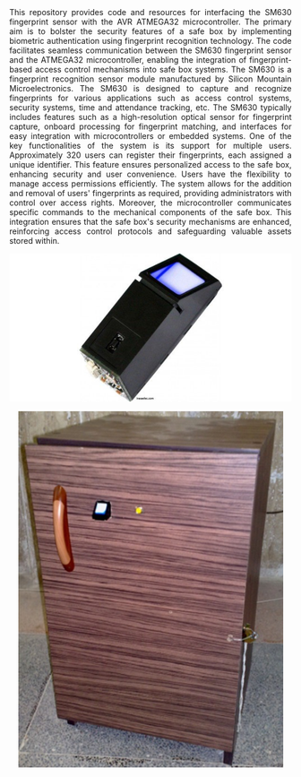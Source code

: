 <div style="text-align: justify;">
    This repository provides code and resources for interfacing the SM630 fingerprint sensor with the AVR ATMEGA32 microcontroller. The primary aim is to bolster the security features of a safe box by implementing biometric authentication using fingerprint recognition technology. The code facilitates seamless communication between the SM630 fingerprint sensor and the ATMEGA32 microcontroller, enabling the integration of fingerprint-based access control mechanisms into safe box systems.
The SM630 is a fingerprint recognition sensor module manufactured by Silicon Mountain Microelectronics. The SM630 is designed to capture and recognize fingerprints for various applications such as access control systems, security systems, time and attendance tracking, etc. The SM630 typically includes features such as a high-resolution optical sensor for fingerprint capture, onboard processing for fingerprint matching, and interfaces for easy integration with microcontrollers or embedded systems.
One of the key functionalities of the system is its support for multiple users. Approximately 320 users can register their fingerprints, each assigned a unique identifier. This feature ensures personalized access to the safe box, enhancing security and user convenience. Users have the flexibility to manage access permissions efficiently. The system allows for the addition and removal of users' fingerprints as required, providing administrators with control over access rights.
Moreover, the microcontroller communicates specific commands to the mechanical components of the safe box. This integration ensures that the safe box's security mechanisms are enhanced, reinforcing access control protocols and safeguarding valuable assets stored within.


![SM630](./SM630.jpg)

<div style="text-align:center">
    <img src="./Safebox.jpg" alt="safebox">
</div>

</div>
